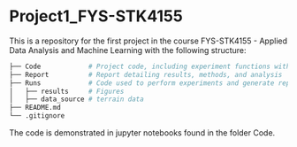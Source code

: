# Project1_FYS-STK4155

This is a repository for the first project in the course FYS-STK4155 - Applied Data Analysis and Machine Learning with the following structure:

```bash
├── Code            # Project code, including experiment functions with a user-friendly interface
├── Report          # Report detailing results, methods, and analysis
├── Runs            # Code used to perform experiments and generate report figures
│   ├── results     # Figures
│   ├── data_source # terrain data
├── README.md
└── .gitignore    
```

The code is demonstrated in jupyter notebooks found in the folder Code. 
